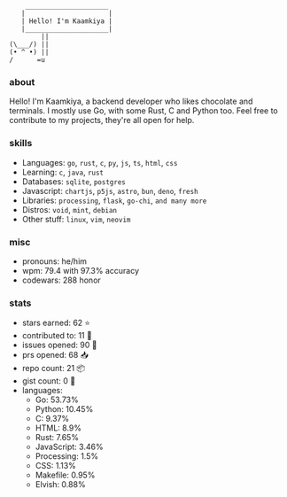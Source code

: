 ```
    _____________________
   |                     |
   | Hello! I'm Kaamkiya |
   |_____________________|
        ||
(\___/) ||
(• ^ •) ||
/      =u
```

### about

Hello! I'm Kaamkiya, a backend developer who likes chocolate and terminals. I
mostly use Go, with some Rust, C and Python too.
Feel free to contribute to my projects, they're all open for help.

### skills
- Languages:   `go`,  `rust`, `c`, `py`, `js`, `ts`, `html`, `css`
- Learning:    `c`, `java`, `rust`
- Databases:   `sqlite`, `postgres`
- Javascript:  `chartjs`, `p5js`, `astro`, `bun`, `deno`, `fresh`
- Libraries:   `processing`, `flask`, `go-chi`, `and many more`
- Distros:     `void`, `mint`, `debian`
- Other stuff: `linux`, `vim`, `neovim`

### misc
- pronouns: he/him
- wpm:      <!--S:MT_WPM-->79.4<!--E:MT_WPM--> with <!--S:MT_ACCURACY-->97.3<!--E:MT_ACCURACY-->% accuracy
  <!--duolingo: < !--S:DUO_XP--><!--E:DUO_XP--> <!--XP-->
- codewars: <!--S:CW_HONOR-->288<!--E:CW_HONOR--> honor

### stats
- stars earned:   <!--S:STARS_EARNED-->62<!--E:STARS_EARNED--> :star:
- contributed to: <!--S:CONTRIBUTED_TO-->11<!--E:CONTRIBUTED_TO--> :handshake:
- issues opened:  <!--S:ISSUES_OPENED-->90<!--E:ISSUES_OPENED--> :bug:
- prs opened:     <!--S:PRS_OPENED-->68<!--E:PRS_OPENED--> :inbox_tray:
- repo count:     <!--S:REPO_COUNT-->21<!--E:REPO_COUNT--> :package:
- gist count:     <!--S:GIST_COUNT-->0<!--E:GIST_COUNT--> :pencil:
- languages:<!--S:LANGUAGES-->
    - Go: 53.73%
    - Python: 10.45%
    - C: 9.37%
    - HTML: 8.9%
    - Rust: 7.65%
    - JavaScript: 3.46%
    - Processing: 1.5%
    - CSS: 1.13%
    - Makefile: 0.95%
    - Elvish: 0.88%
<!--E:LANGUAGES-->
</pre>
